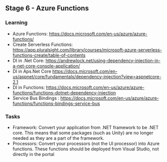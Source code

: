 ## Stage 6 - Azure Functions
### Learning
- Azure Functions: https://docs.microsoft.com/en-us/azure/azure-functions/
- Create Serverless Functions: https://app.pluralsight.com/library/courses/microsoft-azure-serverless-functions-create/table-of-contents
- DI in .Net Core: https://andrewlock.net/using-dependency-injection-in-a-net-core-console-application/
- DI in Aps.Net Core https://docs.microsoft.com/en-us/aspnet/core/fundamentals/dependency-injection?view=aspnetcore-2.1
- DI in Functions: https://docs.microsoft.com/en-us/azure/azure-functions/functions-dotnet-dependency-injection
- Service Bus Bindings : https://docs.microsoft.com/en-us/azure/azure-functions/functions-bindings-service-bus
 
### Tasks
- Framework: Convert your application from .NET framework to be .NET core. This means that some packages (such as Unity) are no longer needed as they are a part of the framework.
- Processors: Convert your processors (not the UI processor) into Azure functions. These functions should be deployed from Visual Studio, not directly in the portal